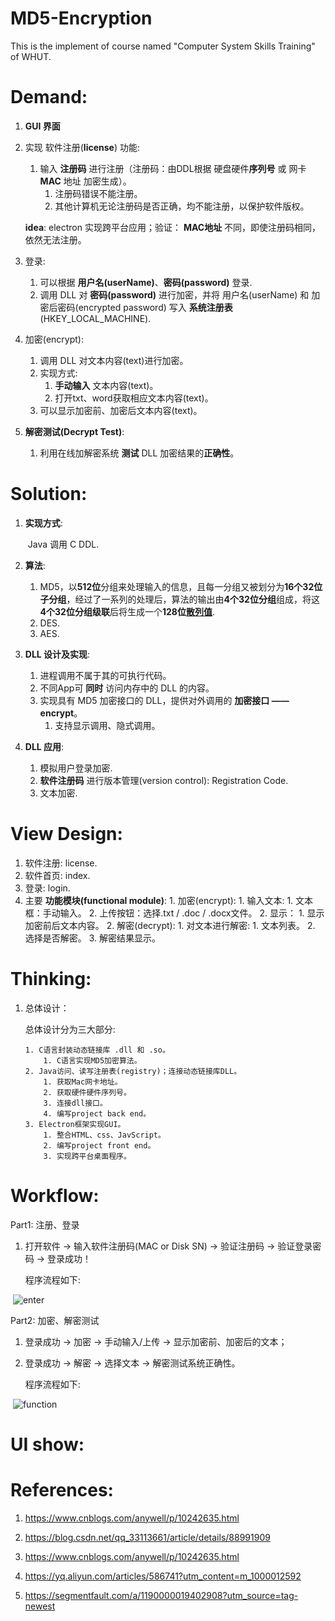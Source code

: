 # MD5-Encryption
This is the implement of course named "Computer System Skills Training" of WHUT.

# Demand:

1. **GUI 界面**

2. 实现 软件注册(**license**) 功能:

   1. 输入 **注册码** 进行注册（注册码：由DDL根据 硬盘硬件**序列号** 或 网卡 **MAC** 地址 加密生成）。
      1. 注册码错误不能注册。
      2. 其他计算机无论注册码是否正确，均不能注册，以保护软件版权。

   **idea**: electron 实现跨平台应用；验证： **MAC地址** 不同，即使注册码相同，依然无法注册。

3. 登录: 

   1. 可以根据 **用户名(userName)**、**密码(password)** 登录.
   2. 调用 DLL 对 **密码(password)** 进行加密，并将 用户名(userName) 和 加密后密码(encrypted password) 写入 **系统注册表**(HKEY_LOCAL_MACHINE).

4. 加密(encrypt):

   1. 调用 DLL 对文本内容(text)进行加密。
   2. 实现方式: 
      1. **手动输入** 文本内容(text)。
      2. 打开txt、word获取相应文本内容(text)。
   3. 可以显示加密前、加密后文本内容(text)。

5. **解密测试(Decrypt Test)**: 

   1. 利用在线加解密系统 **测试** DLL 加密结果的**正确性**。



# Solution:

1. **实现方式**: 

   ​    Java 调用 C DDL.

2. **算法**: 

   1. MD5，以**512位**分组来处理输入的信息，且每一分组又被划分为**16个32位子分组**，经过了一系列的处理后，算法的输出由**4个32位分组**组成，将这**4个32位分组级联**后将生成一个**128位[散列值](https://baike.baidu.com/item/散列值/10398613)**.
   2. DES.
   3. AES.

3. **DLL 设计及实现**:

   1. 进程调用不属于其的可执行代码。
   2. 不同App可 **同时** 访问内存中的 DLL 的内容。
   3. 实现具有 MD5 加密接口的 DLL，提供对外调用的 **加密接口 —— encrypt**。
      1. 支持显示调用、隐式调用。

4. **DLL 应用**:

   1. 模拟用户登录加密.
   2. **软件注册码** 进行版本管理(version control): Registration Code.
   3. 文本加密.



# View Design:

 1. 软件注册: license.
 2. 软件首页: index.
 3. 登录: login.
 4. 主要 **功能模块(functional module)**:
     	1. 加密(encrypt):
          	1. 输入文本:
               	1. 文本框：手动输入。
                   	2. 上传按钮：选择.txt / .doc / .docx文件。
                      	2. 显示：
                           	1. 显示加密前后文本内容。
                  	2. 解密(decrypt):
                  	1. 对文本进行解密:
                       	1. 文本列表。
                           	2. 选择是否解密。
                               	3. 解密结果显示。



# Thinking:

 1. 总体设计：

    总体设计分为三大部分:

     	1. C语言封装动态链接库 .dll 和 .so。
          	1. C语言实现MD5加密算法。
     	2. Java访问、读写注册表(registry)；连接动态链接库DLL。
          	1. 获取Mac网卡地址。
          	2. 获取硬件硬件序列号。
          	3. 连接dll接口。
          	4. 编写project back end。
     	3. Electron框架实现GUI。
           	1. 整合HTML、css、JavScript。
          	2. 编写project front end。
          	3. 实现跨平台桌面程序。

# Workflow:

Part1: 注册、登录

1. 打开软件 → 输入软件注册码(MAC or Disk SN) → 验证注册码 → 验证登录密码 → 登录成功！

   程序流程如下:

​	![enter](https://github.com/RaySunWHUT/MD5-Encryption/blob/master/assets/enter.png)



Part2: 加密、解密测试

 1. 登录成功 → 加密 → 手动输入/上传  → 显示加密前、加密后的文本； 

 2. 登录成功 → 解密 → 选择文本 → 解密测试系统正确性。

    程序流程如下:

​	![function](https://github.com/RaySunWHUT/MD5-Encryption/blob/master/assets/function.png)



# UI show:



# References:
1. https://www.cnblogs.com/anywell/p/10242635.html

2. https://blog.csdn.net/qq_33113661/article/details/88991909

3. https://www.cnblogs.com/anywell/p/10242635.html

4. https://yq.aliyun.com/articles/586741?utm_content=m_1000012592

5. https://segmentfault.com/a/1190000019402908?utm_source=tag-newest



